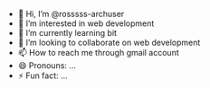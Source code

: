 - 👋 Hi, I’m @rosssss-archuser
- 👀 I’m interested in web development
- 🌱 I’m currently learning bit
- 💞️ I’m looking to collaborate on web development
- 📫 How to reach me through gmail account
- 😄 Pronouns: ...
- ⚡ Fun fact: ...

<!---
rosssss-archuser/rosssss-archuser is a ✨ special ✨ repository because its `README.md` (this file) appears on your GitHub profile.
You can click the Preview link to take a look at your changes.
--->
